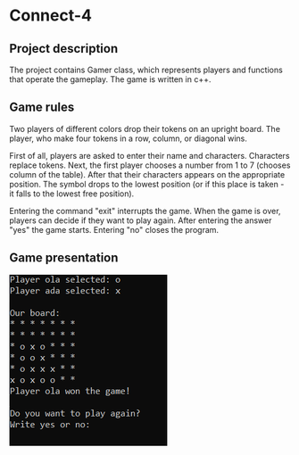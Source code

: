 # Connect-4

## Project description
The project contains Gamer class, which represents players and functions that operate the gameplay. The game is written in c++.

## Game rules
Two players of different colors drop their tokens on an upright board. The player, who make four tokens in a row, column, or diagonal wins.

First of all, players are asked to enter their name and characters. Characters replace tokens. Next, the first player chooses a number from 1 to 7 (chooses column of the table). After that their characters appears on the appropriate position. The symbol drops to the lowest position (or if this place is taken - it falls to the lowest free position). 

Entering the command "exit" interrupts the game. When the game is over, players can decide if they want to play again. After entering the answer "yes" the game starts. Entering "no" closes the program.

## Game presentation
![2](https://github.com/OlaKr/Connect-4/blob/main/images/2.PNG)
